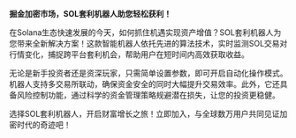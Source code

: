 **掘金加密市场，SOL套利机器人助您轻松获利！**

在Solana生态快速发展的今天，如何抓住机遇实现资产增值？SOL套利机器人为您带来全新解决方案！这款智能机器人依托先进的算法技术，实时监测SOL交易对行情变化，捕捉跨平台套利机会，帮助用户在短时间内高效获取收益。

无论是新手投资者还是资深玩家，只需简单设置参数，即可开启自动化操作模式。机器人支持多交易所联动，确保资金安全的同时大幅提升交易效率。此外，它还具备风险控制功能，通过科学的资金管理策略规避潜在损失，让您的投资更稳健。

选择SOL套利机器人，开启财富增长之旅！立即加入，与全球数万用户共同见证加密时代的奇迹吧！